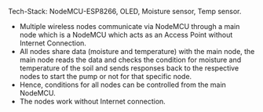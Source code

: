 Tech-Stack: NodeMCU-ESP8266, OLED, Moisture sensor, Temp sensor. 
- Multiple wireless nodes communicate via NodeMCU through a main node which is a NodeMCU which acts as an Access Point without Internet Connection. 
- All nodes share data (moisture and temperature) with the main node, the main node reads the data and checks the condition for moisture and temperature of the soil and sends responses back to the respective nodes to start the pump or not for that specific node. 
- Hence, conditions for all nodes can be controlled from the main NodeMCU. 
- The nodes work without Internet connection.
